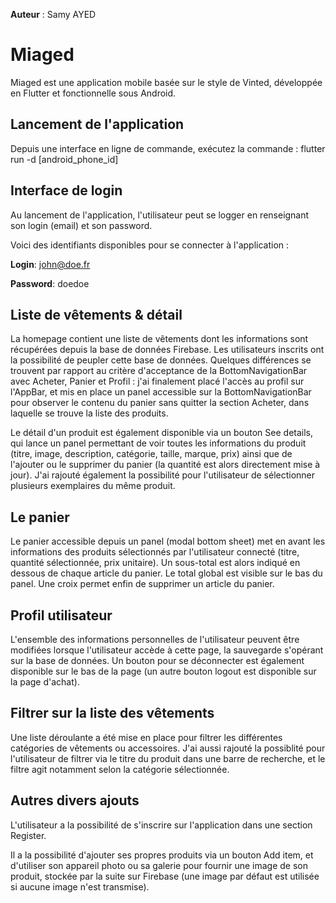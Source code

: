 **Auteur** : Samy AYED

# Miaged

Miaged est une application mobile basée sur le style de Vinted, développée en Flutter et fonctionnelle sous Android.

## Lancement de l'application

Depuis une interface en ligne de commande, exécutez la commande : flutter run -d [android_phone_id]

## Interface de login

Au lancement de l'application, l'utilisateur peut se logger en renseignant son login (email) et son password.

Voici des identifiants disponibles pour se connecter à l'application :

**Login**: john@doe.fr

**Password**: doedoe

## Liste de vêtements & détail

La homepage contient une liste de vêtements dont les informations sont récupérées depuis la base de données Firebase. Les utilisateurs inscrits ont la possibilité de peupler cette base de données. Quelques différences se trouvent par rapport au critère d'acceptance de la BottomNavigationBar avec Acheter, Panier et Profil : j'ai finalement placé l'accès au profil sur l'AppBar, et mis en place un panel accessible sur la BottomNavigationBar pour observer le contenu du panier sans quitter la section Acheter, dans laquelle se trouve la liste des produits.

Le détail d'un produit est également disponible via un bouton See details, qui lance un panel permettant de voir toutes les informations du produit (titre, image, description, catégorie, taille, marque, prix) ainsi que de l'ajouter ou le supprimer du panier (la quantité est alors directement mise à jour). J'ai rajouté également la possibilité pour l'utilisateur de sélectionner plusieurs exemplaires du même produit.

## Le panier

Le panier accessible depuis un panel (modal bottom sheet) met en avant les informations des produits sélectionnés par l'utilisateur connecté (titre, quantité sélectionnée, prix unitaire). Un sous-total est alors indiqué en dessous de chaque article du panier. Le total global est visible sur le bas du panel. Une croix permet enfin de supprimer un article du panier.

## Profil utilisateur

L'ensemble des informations personnelles de l'utilisateur peuvent être modifiées lorsque l'utilisateur accède à cette page, la sauvegarde s'opérant sur la base de données.
Un bouton pour se déconnecter est également disponible sur le bas de la page (un autre bouton logout est disponible sur la page d'achat).

## Filtrer sur la liste des vêtements

Une liste déroulante a été mise en place pour filtrer les différentes catégories de vêtements ou accessoires. J'ai aussi rajouté la possiblité pour l'utilisateur de filtrer via le titre du produit dans une barre de recherche, et le filtre agit notamment selon la catégorie sélectionnée.

## Autres divers ajouts

L'utilisateur a la possibilité de s'inscrire sur l'application dans une section Register.

Il a la possibilité d'ajouter ses propres produits via un bouton Add item, et d'utiliser son appareil photo ou sa galerie pour fournir une image de son produit, stockée par la suite sur Firebase (une image par défaut est utilisée si aucune image n'est transmise).